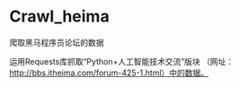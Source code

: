 # Crawl_heima
爬取黑马程序员论坛的数据

运用Requests库抓取“Python+人工智能技术交流”版块 （网址：http://bbs.itheima.com/forum-425-1.html）中的数据。
